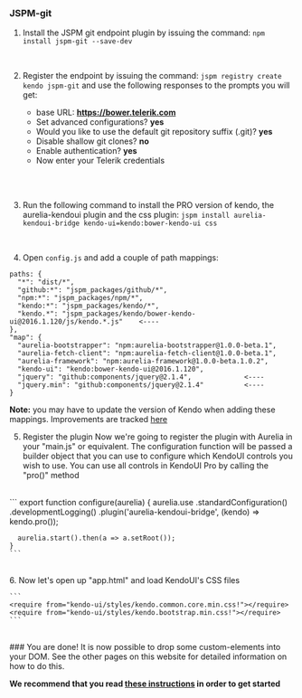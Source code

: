 <br>

### JSPM-git

1. Install the JSPM git endpoint plugin by issuing the command:
`npm install jspm-git --save-dev`
<br>

2. Register the endpoint by issuing the command:
`jspm registry create kendo jspm-git`
and use the following responses to the prompts you will get:

    - base URL: __https://bower.telerik.com__
    - Set advanced configurations? __yes__
    - Would you like to use the default git repository suffix (.git)? __yes__
    - Disable shallow git clones? __no__
    - Enable authentication? __yes__
    - Now enter your Telerik credentials
<br>
<br>

3. Run the following command to install the PRO version of kendo, the aurelia-kendoui plugin and the css plugin:
`jspm install aurelia-kendoui-bridge kendo-ui=kendo:bower-kendo-ui css`
<br>

4. Open `config.js` and add a couple of path mappings:

  ```
  paths: {
    "*": "dist/*",
    "github:*": "jspm_packages/github/*",
    "npm:*": "jspm_packages/npm/*",
    "kendo:*": "jspm_packages/kendo/*",
    "kendo.*": "jspm_packages/kendo/bower-kendo-ui@2016.1.120/js/kendo.*.js"    <----
  },
  "map": {
    "aurelia-bootstrapper": "npm:aurelia-bootstrapper@1.0.0-beta.1",
    "aurelia-fetch-client": "npm:aurelia-fetch-client@1.0.0-beta.1",
    "aurelia-framework": "npm:aurelia-framework@1.0.0-beta.1.0.2",
    "kendo-ui": "kendo:bower-kendo-ui@2016.1.120",
    "jquery": "github:components/jquery@2.1.4",             <----
    "jquery.min": "github:components/jquery@2.1.4"          <----
  }
  ```

  **Note:** you may have to update the version of Kendo when adding these mappings. Improvements are tracked [here](https://github.com/aurelia-ui-toolkits/aurelia-kendoui-bridge/issues/272)

5. Register the plugin
Now we're going to register the plugin with Aurelia in your "main.js" or equivalent. The configuration function will be passed a builder object that you can use to configure which KendoUI controls you wish to use. You can use all controls in KendoUI Pro by calling the "pro()" method
<br>
    ```
    export function configure(aurelia) {
      aurelia.use
        .standardConfiguration()
        .developmentLogging()
        .plugin('aurelia-kendoui-bridge', (kendo) => kendo.pro());

      aurelia.start().then(a => a.setRoot());
    }
    ```
<br>
6. Now let's open up "app.html" and load KendoUI's CSS files

    ```
    <require from="kendo-ui/styles/kendo.common.core.min.css!"></require>
    <require from="kendo-ui/styles/kendo.bootstrap.min.css!"></require>
    ```
<br>
### You are done!
It is now possible to drop some custom-elements into your DOM. See the other pages on this website for detailed information on how to do this.

**We recommend that you read [these instructions](#/help/docs/app_developers_tutorials/7._what_you_need_to_know) in order to get started**
